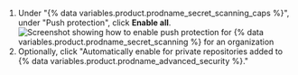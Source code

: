 1. Under "{% data variables.product.prodname_secret_scanning_caps %}", under "Push protection", click **Enable all**.
   ![Screenshot showing how to enable push protection for {% data variables.product.prodname_secret_scanning %} for an organization](/assets/images/early-access/help/organizations/secret-scanning-enable-push-protection.png)
1. Optionally, click "Automatically enable for private repositories added to {% data variables.product.prodname_advanced_security %}."